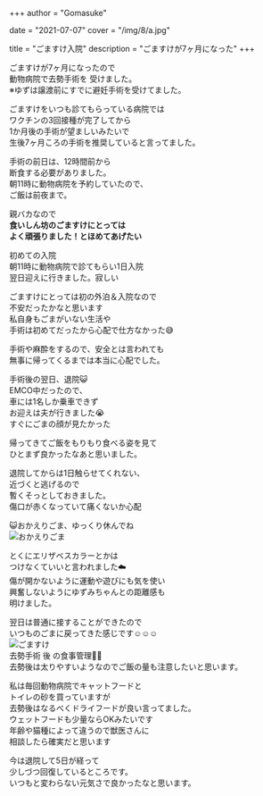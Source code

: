 +++
author = "Gomasuke"

date = "2021-07-07"
cover = "/img/8/a.jpg"

title = "ごますけ入院"
description = "ごますけが7ヶ月になった"
+++

ごますけが7ヶ月になったので  
動物病院で去勢手術を 受けました。  
※ゆずは譲渡前にすでに避妊手術を受けてました。  
  
ごますけをいつも診てもらっている病院では  
ワクチンの3回接種が完了してから  
1か月後の手術が望ましいみたいで  
生後7ヶ月ころの手術を推奨していると言ってました。  
  
手術の前日は、12時間前から  
断食する必要がありました。  
朝11時に動物病院を予約していたので、  
ご飯は前夜まで。  
  
親バカなので  
**食いしん坊のごますけにとっては**  
**よく頑張りました！とほめてあげたい**   

  
初めての入院  
朝11時に動物病院で診てもらい1日入院  
翌日迎えに行きました。寂しい  
  
ごますけにとっては初の外泊＆入院なので  
不安だったかなと思います  
私自身もごまがいない生活や  
手術は初めてだったから心配で仕方なかった😅  
  
手術や麻酔をするので、安全とは言われても  
無事に帰ってくるまでは本当に心配でした。  
  
手術後の翌日、退院😺  
EMCO中だったので、  
車には1名しか乗車できず  
お迎えは夫が行きました😭  
すぐにごまの顔が見たかった  
  
帰ってきてご飯をもりもり食べる姿を見て  
ひとまず良かったなあと思いました。  
  
  
退院してからは1日触らせてくれない、  
近づくと逃げるので  
暫くそっとしておきました。  
傷口が赤くなっていて痛くないか心配  

  
😺おかえりごま、ゆっくり休んでね  
![おかえりごま](/img/8/b.jpg)  
  
とくにエリザベスカラーとかは  
つけなくていいと言われました☁️  
傷が開かないように運動や遊びにも気を使い  
興奮しないようにゆずみちゃんとの距離感も  
明けました。  
  

翌日は普通に接することができたので  
いつものごまに戻ってきた感じです☺️☺️☺️  
![ごますけ](/img/8/c.jpg)    
去勢手術 後 の食事管理🧑‍🔬  
去勢後は太りやすいようなのでご飯の量も注意したいと思います。  
  
私は毎回動物病院でキャットフードと  
トイレの砂を買っていますが  
去勢後はなるべくドライフードが良い言ってました。  
ウェットフードも少量ならOKみたいです  
年齢や猫種によって違うので獣医さんに  
相談したら確実だと思います  
  
今は退院して5日が経って  
少しづつ回復しているところです。  
いつもと変わらない元気さで良かったなと思います。  